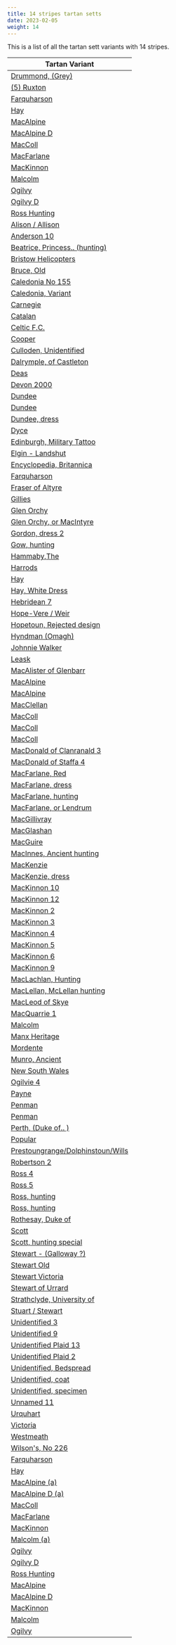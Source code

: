 ```yaml
---
title: 14 stripes tartan setts
date: 2023-02-05
weight: 14
---
```

This is a list of all the tartan sett variants with 14 stripes.

| Tartan Variant |
|---------------|
| [Drummond, (Grey)](/stripes/K/8/NA4/K4/N28/NA4/K4/NA4/K8/N4/K32/NA4/K4/NA2/K/8)||
| [(5) Ruxton](/stripes/R/42/K6/Y2/W6/K4/DB2/K6/DB16/K58/Y8/K4/Y2/K14/Y/6)||
| [Farquharson](/stripes/R/4/DB8/K2/DB2/K2/DB2/K16/G16/Y4/G16/K16/DB16/K2/R/4)||
| [Hay](/stripes/N/12/R4/K2/R4/G8/R96/G24/R4/G4/R4/G72/Y4/G8/R/12)||
| [MacAlpine](/stripes/G2/K8/Y2/K8/G2/K2/G12/K2/G12/K2/G2/K8/N2/K8)||
| [MacAlpine D](/stripes/G2/K8/Y2/DB8/G2/DB2/G12/K2/G12/K2/G2/K8/N2/K8)||
| [MacColl](/stripes/G/8/R2/G2/R24/DB2/R2/DB6/R2/DB2/R4/G16/R2/DB2/R/24)||
| [MacFarlane](/stripes/G/6/N8/R6/K8/P24/G4/N4/R6/K2/R6/N4/G24/K2/R/84)||
| [MacKinnon](/stripes/N/2/R4/P2/G8/R16/G2/DB4/R2/G16/R6/DB2/G2/R3/P/2)||
| [Malcolm](/stripes/DB2/R2/DB12/K12/G12/K2/Y2/K2/N2/K2/G12/K12/DB12/R2)||
| [Ogilvy](/stripes/N/10/R3/N10/Y5/K2/R6/N2/R6/N2/R6/DB2/Y2/N5/NA/2)||
| [Ogilvy D](/stripes/N/2/NA8/Y2/K2/R12/NA2/R8/NA2/R12/K2/Y2/NA8/R2/NA/8)||
| [Ross Hunting](/stripes/G/4/LG8/G4/LG2/G2/LG2/G6/K4/G4/K4/G24/R2/G4/R/2)||
| [Alison / Allison](/stripes/B/6/K6/B24/K36/G28/K4/G28/K16/Y4/K16/BA8/R8/K4/LN/6)||
| [Anderson 10](/stripes/K/6/DR14/K8/LT14/R6/LT14/K8/G6/K6/G38/K4/G4/K4/R/6)||
| [Beatrice, Princess.. (hunting)](/stripes/G/10/G5/GA5/G5/GA60/G13/GA10/DB67/GA5/K5/GA5/K5/GA13/Y/10)||
| [Bristow Helicopters](/stripes/B/56/K2/LN2/B4/K2/R4/K2/B4/LN2/K2/B30/K32/B6/K/32)||
| [Bruce, Old](/stripes/G/30/R4/G4/R40/B4/R4/B15/R4/B4/R4/G48/R4/B4/R/45)||
| [Caledonia No 155](/stripes/R/42/B18/K4/B4/K4/B18/K36/Y6/G42/R26/K6/R26/LN4/R/26)||
| [Caledonia, Variant](/stripes/R/14/BA6/K4/BA4/K4/BA6/K12/Y4/G14/R8/B4/R8/LN4/R/10)||
| [Carnegie](/stripes/B/20/R4/B4/R8/B24/R4/K28/LN26/R8/LN4/R4/LN8/R2/Y/6)||
| [Catalan](/stripes/B/3/Y3/G3/Y62/R9/Y9/R9/Y9/R9/Y9/R9/Y62/LN3/Y/3)||
| [Celtic F.C.](/stripes/DG/12/G6/DG48/K4/DG8/K32/LT10/DG4/LN8/DG4/G42/DG4/K4/Y/6)||
| [Cooper](/stripes/B/116/K4/G22/R7/B3/R7/K26/B7/G3/B7/G66/B4/R7/RA/4)||
| [Culloden, Unidentified](/stripes/B/6/R6/G100/R6/G2/R6/B6/R6/B90/R6/B6/R100/B6/R/6)||
| [Dalrymple, of Castleton](/stripes/LN/2/B20/R14/Y4/B12/LN4/B12/Y4/K28/Y6/DR4/Y6/R30/Y/4)||
| [Deas](/stripes/G/42/K4/R16/K12/R16/K4/B42/K4/B4/K24/Y6/K24/G4/K/4)||
| [Devon 2000](/stripes/BA/48/G8/DG4/G16/DG4/G8/BA24/G6/R44/Y6/B16/G6/R44/Y/12)||
| [Dundee](/stripes/LN/12/K12/LN4/B14/Y8/LN4/K4/LN4/Y14/G34/R4/K12/R4/RA/60)||
| [Dundee](/stripes/LN/12/P12/LN4/B14/Y8/LN4/P4/LN4/Y8/G44/R4/K30/R4/RA/84)||
| [Dundee, dress](/stripes/G/20/DB20/B4/LN24/Y8/LN4/K4/LN4/Y8/LN38/DR4/K32/DR4/R/72)||
| [Dyce](/stripes/B/18/K2/B2/K2/B2/K16/G16/Y2/K2/Y2/G16/K16/B16/LN/2)||
| [Edinburgh, Military Tattoo](/stripes/K/8/R10/BA6/R24/B36/LN8/K8/LN8/K8/LN8/K8/LN8/BA36/R/8)||
| [Elgin - Landshut](/stripes/LN/2/G6/K6/DB6/K2/B2/K2/G12/K2/G2/K2/G2/DB12/R/2)||
| [Encyclopedia, Britannica](/stripes/B/36/K6/B12/K6/B12/K10/G24/R8/G24/K10/B36/K8/LN10/K/8)||
| [Farquharson](/stripes/R/4/B8/K2/B2/K2/B2/K16/G16/Y4/G16/K16/B16/K2/R/4)||
| [Fraser of Altyre](/stripes/B/4/R4/G80/R4/B4/R4/B9/R9/B80/R4/B4/R89/B4/R/9)||
| [Gillies](/stripes/B/176/K30/G18/R24/G40/K6/Y16/K6/G40/R24/G18/K30/B48/K/72)||
| [Glen Orchy](/stripes/B/4/BA2/R4/G32/R4/B12/BA2/R4/G12/R4/B32/BA2/R4/G/4)||
| [Glen Orchy, or MacIntyre](/stripes/G/4/K4/R6/G36/R6/B12/BA2/R8/G12/R4/B36/R6/G4/K/4)||
| [Gordon, dress 2](/stripes/B/4/K4/B8/K8/G8/Y2/G8/LN4/B6/LN28/B4/LN4/K4/Y/2)||
| [Gow, hunting](/stripes/B/24/DB6/B24/K24/G24/K2/R6/K2/G24/K2/Y6/K2/G24/K/48)||
| [Hammaby,The](/stripes/K/2/Y4/K2/G40/LN4/G4/LN4/G4/LN4/G4/LN4/K42/Y4/K/2)||
| [Harrods](/stripes/LTA/4/LN4/K4/LN24/LTA2/LN2/LTA2/LN2/LT8/DR10/LT4/DR18/LTA6/R/4)||
| [Hay](/stripes/LN/9/R4/K2/R4/G6/R72/G18/R4/G4/R4/G54/Y4/G6/R/9)||
| [Hay, White Dress](/stripes/LN/6/R4/K4/LN4/G4/LN34/G6/R4/G6/R4/G25/Y4/G4/R/6)||
| [Hebridean 7](/stripes/B/4/K20/R4/G4/R4/K20/R4/K20/R2/K4/R2/K20/R2/K/4)||
| [Hope-Vere / Weir](/stripes/G/38/K2/G8/K2/G6/K20/B40/Y2/K14/Y2/B40/K20/Y6/G/2)||
| [Hopetoun, Rejected design](/stripes/G/22/B2/K2/G4/K24/Y2/K24/G4/K4/G22/K4/G4/K24/Y/2)||
| [Hyndman (Omagh)](/stripes/B/8/DR4/B6/DR10/B24/DG12/LT4/DG4/K4/DB18/R10/DB4/R6/N/3)||
| [Johnnie Walker](/stripes/K/20/R2/K2/R4/K2/R28/K2/O2/R8/K2/R4/K2/R4/K/30)||
| [Leask](/stripes/G/4/R4/LN2/R4/K2/R48/G24/Y4/G6/Y4/G24/R4/G6/Y/4)||
| [MacAlister of Glenbarr](/stripes/G/8/LT4/G4/LT4/G4/LT6/B2/LT2/G8/LT2/B2/LT24/B4/LT/6)||
| [MacAlpine](/stripes/DB/8/G2/DB2/G12/K2/G12/DB2/G2/DB8/LN2/K8/G2/K8/Y/4)||
| [MacAlpine](/stripes/G/2/K2/G12/K2/G12/K2/G2/K8/LN2/K8/G2/K8/Y2/K/8)||
| [MacClellan](/stripes/B/18/K5/G3/R3/G6/K2/Y2/K2/G6/R3/G3/K10/B5/K/10)||
| [MacColl](/stripes/G/8/R2/G2/R24/B2/R2/B6/R2/B2/R4/G16/R2/B2/R/24)||
| [MacColl](/stripes/G/8/R2/G2/R24/LT2/R2/B6/R2/LT2/R4/LT16/R2/G2/R/24)||
| [MacColl](/stripes/G/8/R2/G2/R24/LT2/R2/B6/R2/LT2/R4/G16/R2/LT2/R/24)||
| [MacDonald of Clanranald 3](/stripes/B/40/R4/B6/R12/B64/R4/K64/LN4/G60/R12/G8/R4/G8/LN/2)||
| [MacDonald of Staffa 4](/stripes/DR/4/R8/G4/B4/R12/G28/R4/B4/G4/R24/G14/DR4/R10/LN/2)||
| [MacFarlane, Red](/stripes/G/6/LN10/R14/K14/B41/G7/LN4/R9/K3/R9/LN4/G16/K8/R/103)||
| [MacFarlane, dress](/stripes/B/8/LN4/RA12/K2/B24/G8/LN4/RA12/R12/LN4/G16/RA4/LN32/RA/8)||
| [MacFarlane, hunting](/stripes/G/128/K6/G40/LN4/R6/K4/R6/LN4/G4/B36/K4/R8/LN4/G/6)||
| [MacFarlane, or Lendrum](/stripes/DR/84/K2/G24/LN4/DR6/K2/DR6/LN4/G4/P24/K8/DR6/LN8/G/6)||
| [MacGillivray](/stripes/G/38/R14/G14/R14/G14/R28/B6/R6/G38/R6/B6/R132/B14/R/28)||
| [MacGlashan](/stripes/DR/20/N2/DR6/N12/DR2/N6/DR2/O10/Y2/O6/Y12/O2/Y6/O/2)||
| [MacGuire](/stripes/K/6/G30/R30/BA6/R6/B6/R6/B6/R30/BA12/R6/G30/K6/LN/10)||
| [MacInnes, Ancient hunting](/stripes/LN/16/B6/LN20/LT16/Y4/K8/B6/K4/B6/K4/R6/LN2/K4/R/4)||
| [MacKenzie](/stripes/B/20/K4/B4/K4/B4/K16/G16/K2/LN4/K2/G16/K16/B18/R/4)||
| [MacKenzie, dress](/stripes/LN/6/BA4/LN14/BA4/LN4/K14/G16/K2/LN4/K2/G16/K14/B14/R/4)||
| [MacKinnon 10](/stripes/LN/6/R12/P6/G14/R42/G8/B10/R6/G34/R14/B6/G6/R8/P/6)||
| [MacKinnon 12](/stripes/K/8/R6/G4/B4/R12/G30/R4/B8/G4/R30/G14/K4/R8/LN/4)||
| [MacKinnon 2](/stripes/LN/2/RA4/R2/G8/RA22/G2/K4/RA2/G22/RA10/K2/G2/RA4/R/2)||
| [MacKinnon 3](/stripes/LN/6/RA10/G6/P6/RA28/G72/RA6/P16/G6/RA72/G28/R6/RA10/LN/6)||
| [MacKinnon 4](/stripes/LN/4/B8/P4/G16/B32/G4/BA8/B4/G32/B12/BA4/G4/B6/P/4)||
| [MacKinnon 5](/stripes/LN/4/R8/P4/G16/R32/G4/B8/R4/G32/R12/B4/G4/R6/P/4)||
| [MacKinnon 6](/stripes/BA/4/R6/G4/B4/R12/G32/R4/B8/G4/R32/G16/BA4/R8/LN/4)||
| [MacKinnon 9](/stripes/LN/4/R8/G4/B4/R12/G8/R4/B10/G4/R40/G14/LN4/R8/LN/4)||
| [MacLachlan, Hunting](/stripes/G/2/K2/G10/B10/R4/B4/R4/B10/K10/G2/K2/G2/K2/G/8)||
| [MacLellan, McLellan hunting](/stripes/R/4/B14/K10/R4/B10/K2/B10/LN2/B10/K2/B10/R4/G14/Y/4)||
| [MacLeod of Skye](/stripes/B/20/K2/B2/K2/B2/K12/G12/K2/Y4/K2/G12/K12/B12/R/6)||
| [MacQuarrie 1](/stripes/BA/4/RA8/B4/RA102/G88/R8/RA20/R8/G88/RA20/B52/RA100/BA4/RA/8)||
| [Malcolm](/stripes/BA/2/K2/G12/K12/B12/R2/B2/R2/B12/K12/G12/K2/Y2/K/2)||
| [Manx Heritage](/stripes/BA/6/R6/BA4/R6/DG4/R4/DG4/R34/B20/R4/DG4/R4/DG38/N/6)||
| [Mordente](/stripes/G/2/R2/LN4/G14/R2/LN2/G2/LN2/R2/G14/R32/G2/LN2/R/2)||
| [Munro, Ancient](/stripes/B/12/R16/B2/R4/Y10/R10/B10/R10/Y2/R4/B2/R4/B2/R/12)||
| [New South Wales](/stripes/G/6/GA4/G2/GA4/G2/GA6/K2/GA6/K4/GA28/R2/GA6/Y2/GA/6)||
| [Ogilvie 4](/stripes/B/26/R10/B24/Y8/K10/R40/LN8/R20/LN8/R40/DB10/Y8/B26/R/8)||
| [Payne](/stripes/B/8/K4/B16/DB20/P12/DB80/K32/B16/K4/B8/K4/B132/Y4/B/2)||
| [Penman](/stripes/B/10/G10/K2/R6/K2/N72/B12/G12/Y2/B4/Y2/G12/B12/N/22)||
| [Penman](/stripes/B/10/G10/K2/R6/K2/N22/B12/G12/Y2/B4/Y2/G12/B12/N/22)||
| [Perth, (Duke of.. )](/stripes/B/60/R28/B4/R28/G40/LN2/G4/LN2/G40/R88/B8/R20/BA2/R/8)||
| [Popular](/stripes/BA/16/K32/R34/B38/R8/K4/BA14/K6/R6/K4/LN10/K2/R6/K/6)||
| [Prestoungrange/Dolphinstoun/Wills](/stripes/BA/4/K2/BA4/K4/BA70/G6/K4/G4/K4/G30/R8/G6/B4/G/6)||
| [Robertson 2](/stripes/G/30/R2/G2/R2/G2/R36/G48/R2/G2/R36/G2/R2/G2/R/6)||
| [Ross 4](/stripes/G/10/R10/G4/R124/B12/R4/B12/R16/G4/R4/G4/R10/G50/R/10)||
| [Ross 5](/stripes/B/4/R6/B2/R56/B6/R2/B6/R8/G2/R2/G2/R4/G24/R/6)||
| [Ross, hunting](/stripes/GA/4/G8/GA4/G2/GA2/G2/GA6/K4/GA4/K4/GA24/R2/GA4/R/2)||
| [Ross, hunting](/stripes/G/8/B12/G6/B4/G6/B4/G6/K10/G6/K10/G40/R6/G8/R/6)||
| [Rothesay, Duke of](/stripes/LN/6/R24/K6/R72/LN72/K6/LN8/K6/LN8/K32/LN16/B18/LN112/R/12)||
| [Scott](/stripes/G/16/K6/LN6/K12/Y8/B24/G12/K16/G24/R6/G6/LN6/G6/K/16)||
| [Scott, hunting special](/stripes/DG/7/G4/LN2/G5/R2/G16/DG16/G4/B14/Y2/DG6/LN2/DG2/G/8)||
| [Stewart - (Galloway ?)](/stripes/K/56/R90/B4/LN4/K13/Y3/K3/LN3/K3/G18/R14/K3/R7/LN/3)||
| [Stewart Old](/stripes/B/10/K4/G4/K4/G4/K4/B16/R6/B6/R6/B16/R6/LN10/R/6)||
| [Stewart Victoria](/stripes/LN/2/R4/K2/R8/G16/K2/LN2/K2/Y2/K12/LN6/B6/LN48/R/4)||
| [Stewart of Urrard](/stripes/G/12/R4/G4/R36/B18/R6/G6/R6/B18/R6/G48/R4/G4/R/8)||
| [Strathclyde, University of](/stripes/B/14/K2/R6/K2/B48/K2/LN6/K6/G6/K6/G6/GA38/K4/LN/8)||
| [Stuart / Stewart](/stripes/G/4/R60/B8/R8/K12/Y2/K2/LN2/K2/G20/R8/K2/R2/LN/2)||
| [Unidentified 3](/stripes/B/4/BB3/BA4/BB3/B2/BB3/BA4/BB2/Y2/BA4/BB2/BA52/BB2/BA/4)||
| [Unidentified 9](/stripes/G/4/RA10/R10/G10/RA24/G34/LN4/DG38/Y14/LN2/DG6/LN2/Y14/RA/70)||
| [Unidentified Plaid 13](/stripes/K/2/LN3/K100/LN4/K13/Y2/K4/LN10/K6/Y2/K4/LN2/K15/LN/100)||
| [Unidentified Plaid 2](/stripes/DR/96/NA26/DR4/NA14/DR4/NA14/DR4/NA22/DR100/N22/DR4/N14/DR4/N/14)||
| [Unidentified, Bedspread](/stripes/LN/8/K6/R15/K5/R15/G54/Y5/K40/B15/K10/B15/R100/LN6/R/20)||
| [Unidentified, coat](/stripes/G/12/R4/G4/R48/BA2/B2/R4/B24/R4/B2/BA2/R4/G48/R/4)||
| [Unidentified, specimen](/stripes/B/144/R22/K24/Y4/R4/LN6/R4/K4/R20/G36/R20/K6/R6/LN/4)||
| [Unnamed 11](/stripes/G/4/K4/R4/G4/R8/BA4/R4/BA12/B10/Y4/G24/K2/LN2/R/24)||
| [Urquhart](/stripes/G/2/K2/G16/K16/B16/R2/B16/K16/G2/K2/G2/K2/G6/LN/2)||
| [Victoria](/stripes/LN/4/R8/K6/R36/G36/K4/LN4/K4/Y4/K24/Y12/B24/Y120/R/12)||
| [Westmeath](/stripes/G/22/R12/B12/LT4/G6/LT4/B12/R12/G72/Y4/LT4/Y4/B10/R/10)||
| [Wilson's, No 226](/stripes/G/6/K4/R10/G8/R30/B10/R10/B26/K30/Y6/G50/K8/LN8/R/50)||
| [Farquharson](/stripes/DR/4/DB8/K2/DB2/K2/DB2/K16/DG16/LG4/DG16/K16/DB16/K2/DR/4)||
| [Hay](/stripes/DR/12/DG8/LG4/DG72/DR4/DG4/DR4/DG24/DR96/DG8/DR4/K2/DR4/N/12)||
| [MacAlpine (a)](/stripes/DG/2/K8/LG2/K8/DG2/K2/DG12/K2/DG12/K2/DG2/K8/N2/K/8)||
| [MacAlpine D (a)](/stripes/DG/2/K8/LG2/DB8/DG2/DB2/DG12/K2/DG12/K2/DG2/K8/N2/K/8)||
| [MacColl](/stripes/DG/8/DR2/DG2/DR24/DB2/DR2/DB6/DR2/DB2/DR4/DG16/DR2/DB2/DR/24)||
| [MacFarlane](/stripes/DG/6/NA8/DR6/K8/N24/DG4/NA4/DR6/K2/DR6/NA4/DG24/K2/DR/84)||
| [MacKinnon](/stripes/N/4/DR6/DG4/DB4/DR12/DG32/DR4/DB8/DG4/DR32/DG16/N4/DR8/NA/4)||
| [Malcolm (a)](/stripes/DB/2/DR2/DB12/K12/DG12/K2/LG2/K2/B2/K2/DG12/K12/DB12/DR/2)||
| [Ogilvy](/stripes/B/20/DR6/B20/LG10/K4/DR12/NA4/DR12/NA4/DR12/N4/LG4/B10/NA/4)||
| [Ogilvy D](/stripes/B/8/DR2/B8/LG2/K2/DR12/N2/DR8/N2/DR12/K2/LG2/B8/N/2)||
| [Ross Hunting](/stripes/DG/4/G8/DG4/G2/DG2/G2/DG6/K4/DG4/K4/DG24/DR2/DG4/DR/2)||
| [MacAlpine](/stripes/DG2/K8/LG2/K8/DG2/K2/DG12/K2/DG12/K2/DG2/K8/N2/K8)||
| [MacAlpine D](/stripes/DG2/K8/LG2/DB8/DG2/DB2/DG12/K2/DG12/K2/DG2/K8/N2/K8)||
| [MacKinnon](/stripes/N/2/DR3/DG2/DB2/DR6/DG16/DR2/DB4/DG2/DR16/DG8/N2/DR4/NA/2)||
| [Malcolm](/stripes/DB2/DR2/DB12/K12/DG12/K2/LG2/K2/B2/K2/DG12/K12/DB12/DR2)||
| [Ogilvy](/stripes/B/10/DR3/B10/LG5/K2/DR6/NA2/DR6/NA2/DR6/N2/LG2/B5/NA/2)||
